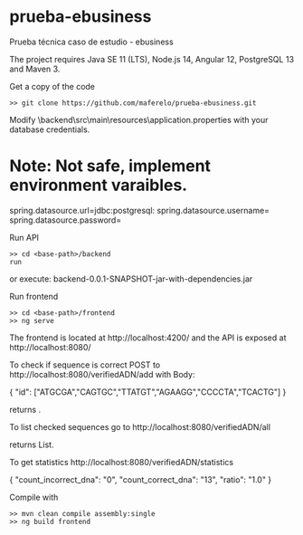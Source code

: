 # prueba-ebusiness
Prueba técnica caso de estudio - ebusiness

The project requires Java SE 11 (LTS), Node.js 14, Angular 12, PostgreSQL 13 and Maven 3.


Get a copy of the code

    >> git clone https://github.com/maferelo/prueba-ebusiness.git


Modify <base-path>\backend\src\main\resources\application.properties with your database credentials.

# Note: Not safe, implement environment varaibles.
spring.datasource.url=jdbc:postgresql:<db-info> 
spring.datasource.username=<db-username>
spring.datasource.password=<db-password>


Run API

    >> cd <base-path>/backend
    run

or execute: backend-0.0.1-SNAPSHOT-jar-with-dependencies.jar


Run frontend

    >> cd <base-path>/frontend
    >> ng serve


The frontend is located at http://localhost:4200/ and the API is exposed at http://localhost:8080/

To check if sequence is correct POST to http://localhost:8080/verifiedADN/add with Body:

{
    "id": ["ATGCGA","CAGTGC","TTATGT","AGAAGG","CCCCTA","TCACTG"]
}

returns <Boolean>.

To list checked sequences go to http://localhost:8080/verifiedADN/all

returns List<verifiedADN>.

To get statistics http://localhost:8080/verifiedADN/statistics

{
    "count_incorrect_dna": "0",
    "count_correct_dna": "13",
    "ratio": "1.0"
} 


Compile with

    >> mvn clean compile assembly:single
    >> ng build frontend